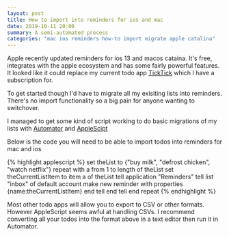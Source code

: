 ```yaml
---
layout: post
title: How to import into reminders for ios and mac
date: 2019-10-11 20:00
summary: A semi-automated process
categories: "mac ios reminders how-to import migrate apple catalina"
---
```


Apple recently updated reminders for ios 13 and macos cataina. It's free, integrates with the apple ecosystem and has some fairly powerful features. It looked like it could replace my current todo app [TickTick](https://www.ticktick.com/) which I have a subscription for.

To get started though I'd have to migrate all my exisiting lists into reminders. There's no import functionality so a big pain for anyone wanting to switchover.

I managed to get some kind of script working to do basic migrations of my lists with [Automator](https://en.wikipedia.org/wiki/List_of_macOS_components#Automator) and [AppleScipt](https://en.wikipedia.org/wiki/AppleScript)

Below is the code you will need to be able to import todos into reminders for mac and ios

{% highlight applescript %}
set theList to {"buy milk", "defrost chicken", "watch netflix"}
repeat with a from 1 to length of theList
  set theCurrentListItem to item a of theList
  tell application "Reminders"
    tell list "inbox" of default account
      make new reminder with properties {name:theCurrentListItem}
    end tell
  end tell
end repeat
{% endhighlight %}

Most other todo apps will allow you to export to CSV or other formats. However AppleScript seems awful at handling CSVs. I recommend converting all your todos into the format above in a text editor then run it in Automator.
